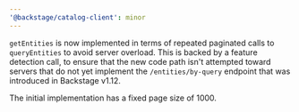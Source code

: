```yaml
---
'@backstage/catalog-client': minor
---
```


`getEntities` is now implemented in terms of repeated paginated calls to `queryEntities` to avoid server overload. This is backed by a feature detection call, to ensure that the new code path isn't attempted toward servers that do not yet implement the `/entities/by-query` endpoint that was introduced in Backstage v1.12.

The initial implementation has a fixed page size of 1000.
